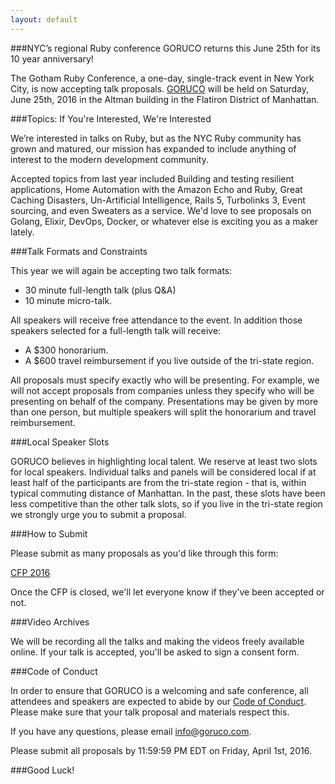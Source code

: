 ```yaml
---
layout: default
---
```


###NYC’s regional Ruby conference GORUCO returns this June 25th for its 10 year anniversary!

The Gotham Ruby Conference, a one-day, single-track event in New York City, is now accepting talk proposals. [GORUCO](http://goruco.com/) will be held on Saturday, June 25th, 2016 in the Altman building in the Flatiron District of Manhattan.


###Topics: If You're Interested, We're Interested

We’re interested in talks on Ruby, but as the NYC Ruby community has grown and matured, our mission has expanded to include anything of interest to the modern development community.

Accepted topics from last year included Building and testing resilient applications, Home Automation with the Amazon Echo and Ruby, Great Caching Disasters, Un-Artificial Intelligence, Rails 5, Turbolinks 3, Event sourcing, and even Sweaters as a service. We'd love to see proposals on Golang, Elixir, DevOps, Docker, or whatever else is exciting you as a maker lately.



###Talk Formats and Constraints


This year we will again be accepting two talk formats:

- 30 minute full-length talk (plus Q&A)
- 10 minute micro-talk.

All speakers will receive free attendance to the event. In addition those speakers selected for a full-length talk will receive:

- A $300 honorarium.
- A $600 travel reimbursement if you live outside of the tri-state region.


All proposals must specify exactly who will be presenting. For example, we will not accept proposals from companies unless they specify who will be presenting on behalf of the company. Presentations may be given by more than one person, but multiple speakers will split the honorarium and travel reimbursement.


###Local Speaker Slots

GORUCO believes in highlighting local talent. We reserve at least two slots for local speakers. Individual talks and panels will be considered local if at least half of the participants are from the tri-state region - that is, within typical commuting distance of Manhattan. In the past, these slots have been less competitive than the other talk slots, so if you live in the tri-state region we strongly urge you to submit a proposal.


###How to Submit

Please submit as many proposals as you'd like through this form:

[CFP 2016](http://cfp.goruco.com/events/2016)

Once the CFP is closed, we'll let everyone know if they've been accepted or not.


###Video Archives

We will be recording all the talks and making the videos freely available online. If your talk is accepted, you'll be asked to sign a consent form.


###Code of Conduct

In order to ensure that GORUCO is a welcoming and safe conference, all attendees and speakers are expected to abide by our [Code of Conduct](http://goruco.com/code-of-conduct/). Please make sure that your talk proposal and materials respect this.

If you have any questions, please email info@goruco.com.

Please submit all proposals by 11:59:59 PM EDT on Friday, April 1st, 2016.


###Good Luck!

